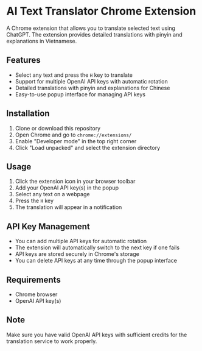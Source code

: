 # AI Text Translator Chrome Extension

A Chrome extension that allows you to translate selected text using ChatGPT. The extension provides detailed translations with pinyin and explanations in Vietnamese.

## Features

- Select any text and press the `H` key to translate
- Support for multiple OpenAI API keys with automatic rotation
- Detailed translations with pinyin and explanations for Chinese
- Easy-to-use popup interface for managing API keys

## Installation

1. Clone or download this repository
2. Open Chrome and go to `chrome://extensions/`
3. Enable "Developer mode" in the top right corner
4. Click "Load unpacked" and select the extension directory

## Usage

1. Click the extension icon in your browser toolbar
2. Add your OpenAI API key(s) in the popup
3. Select any text on a webpage
4. Press the `H` key
5. The translation will appear in a notification

## API Key Management

- You can add multiple API keys for automatic rotation
- The extension will automatically switch to the next key if one fails
- API keys are stored securely in Chrome's storage
- You can delete API keys at any time through the popup interface

## Requirements

- Chrome browser
- OpenAI API key(s)

## Note

Make sure you have valid OpenAI API keys with sufficient credits for the translation service to work properly.